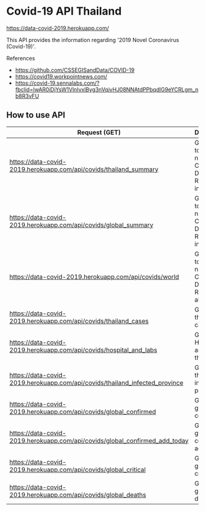 # Covid-19 API Thailand

https://data-covid-2019.herokuapp.com/

This API provides the information regarding '2019 Novel Coronavirus (Covid-19)'.

References

- https://github.com/CSSEGISandData/COVID-19
- https://covid19.workpointnews.com/
- https://covid-19.sennalabs.com/?fbclid=IwAR0iDjYsW1VlnIvxlByg3nVqjvHJ08NNAtdPPbqdIG9eYCRLgm_nb8R3vFU

## How to use API

| Request (GET)                                                               | Description                                                            |
| --------------------------------------------------------------------------- | ---------------------------------------------------------------------- |
| https://data-covid-2019.herokuapp.com/api/covids/thailand_summary           | Get the total numbers of Confirmed, Deaths, and Recovered in thailand  |
| https://data-covid-2019.herokuapp.com/api/covids/global_summary             | Get the total numbers of Confirmed, Deaths, and Recovered in the world |
| https://data-covid-2019.herokuapp.com/api/covids/world                      | Get the total numbers of Confirmed, Deaths, and Recovered all countrys |
| https://data-covid-2019.herokuapp.com/api/covids/thailand_cases             | Get the thialand cases                                                 |
| https://data-covid-2019.herokuapp.com/api/covids/hospital_and_labs          | Get the Hospital and lab in thailand                                   |
| https://data-covid-2019.herokuapp.com/api/covids/thailand_infected_province | Get the thailand infected by province                                  |
| https://data-covid-2019.herokuapp.com/api/covids/global_confirmed           | Get the global confirmed                                               |
| https://data-covid-2019.herokuapp.com/api/covids/global_confirmed_add_today | Get the global confirmed add today                                     |
| https://data-covid-2019.herokuapp.com/api/covids/global_critical            | Get the global critical                                                |
| https://data-covid-2019.herokuapp.com/api/covids/global_deaths              | Get the global deaths                                                  |
